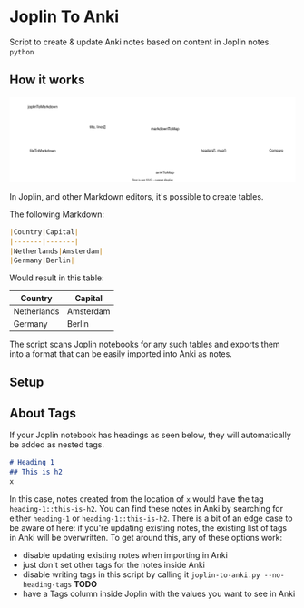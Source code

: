 # Joplin To Anki

Script to create & update Anki notes based on content in Joplin notes.
`python`

## How it works

![graph](svg.svg)

In Joplin, and other Markdown editors, it's possible to create tables.

The following Markdown:
```markdown
|Country|Capital|
|-------|-------|
|Netherlands|Amsterdam|
|Germany|Berlin|
```

Would result in this table:

|Country|Capital|
|-------|-------|
|Netherlands|Amsterdam|
|Germany|Berlin|

The script scans Joplin notebooks for any such tables and exports them into a format that can be easily imported into Anki as notes.

## Setup

## About Tags

If your Joplin notebook has headings as seen below, they will automatically be added as nested tags.
```markdown
# Heading 1
## This is h2
x
```

In this case, notes created from the location of `x` would have the tag `heading-1::this-is-h2`.
You can find these notes in Anki by searching for either `heading-1` or `heading-1::this-is-h2`.
There is a bit of an edge case to be aware of here: if you're updating existing notes, the existing list of tags in Anki will be overwritten.
To get around this, any of these options work:

- disable updating existing notes when importing in Anki
- just don't set other tags for the notes inside Anki
- disable writing tags in this script by calling it `joplin-to-anki.py --no-heading-tags` **TODO**
- have a Tags column inside Joplin with the values you want to see in Anki

